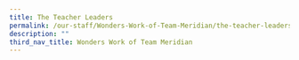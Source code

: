 ```yaml
---
title: The Teacher Leaders
permalink: /our-staff/Wonders-Work-of-Team-Meridian/the-teacher-leaders/
description: ""
third_nav_title: Wonders Work of Team Meridian
---
```

